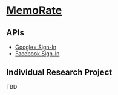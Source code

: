 # [MemoRate](README.md)

## APIs
* [Google+ Sign-In](https://developers.google.com/+/web/signin/)
* [Facebook Sign-In](https://developers.facebook.com/docs/facebook-login)

## Individual Research Project
TBD